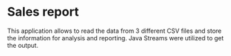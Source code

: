 # Sales report

This application allows to read the data from 3 different CSV files and store the information for analysis and reporting.
Java Streams were utilized to get the output.
